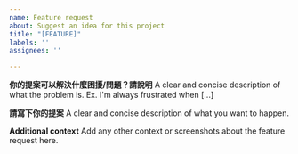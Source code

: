 ```yaml
---
name: Feature request
about: Suggest an idea for this project
title: "[FEATURE]"
labels: ''
assignees: ''

---
```


**你的提案可以解決什麼困擾/問題？請說明**
A clear and concise description of what the problem is. Ex. I'm always frustrated when [...]

**請寫下你的提案**
A clear and concise description of what you want to happen.

**Additional context**
Add any other context or screenshots about the feature request here.
